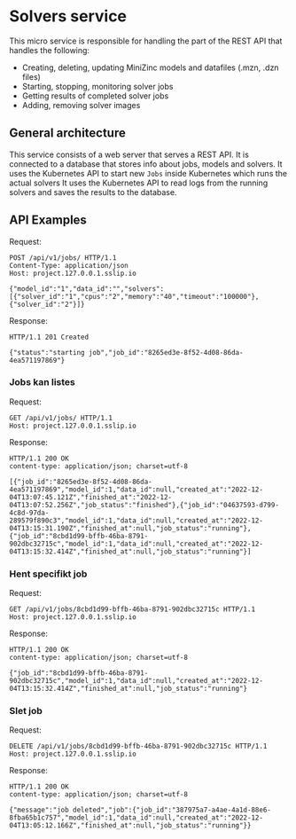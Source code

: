# Solvers service

This micro service is responsible for handling the part of the REST API that handles the following:

- Creating, deleting, updating MiniZinc models and datafiles (.mzn, .dzn files)
- Starting, stopping, monitoring solver jobs
- Getting results of completed solver jobs
- Adding, removing solver images

## General architecture

This service consists of a web server that serves a REST API.
It is connected to a database that stores info about jobs, models and solvers.
It uses the Kubernetes API to start new `Jobs` inside Kubernetes which runs the actual solvers
It uses the Kubernetes API to read logs from the running solvers and saves the results to the database.

## API Examples

Request:

```http
POST /api/v1/jobs/ HTTP/1.1
Content-Type: application/json
Host: project.127.0.0.1.sslip.io

{"model_id":"1","data_id":"","solvers":[{"solver_id":"1","cpus":"2","memory":"40","timeout":"100000"},{"solver_id":"2"}]}
```

Response:

```http
HTTP/1.1 201 Created

{"status":"starting job","job_id":"8265ed3e-8f52-4d08-86da-4ea571197869"}
```

### Jobs kan listes

Request:

```http
GET /api/v1/jobs/ HTTP/1.1
Host: project.127.0.0.1.sslip.io
```

Response:

```http
HTTP/1.1 200 OK
content-type: application/json; charset=utf-8

[{"job_id":"8265ed3e-8f52-4d08-86da-4ea571197869","model_id":1,"data_id":null,"created_at":"2022-12-04T13:07:45.121Z","finished_at":"2022-12-04T13:07:52.256Z","job_status":"finished"},{"job_id":"04637593-d799-4c8d-97da-289579f890c3","model_id":1,"data_id":null,"created_at":"2022-12-04T13:15:31.190Z","finished_at":null,"job_status":"running"},{"job_id":"8cbd1d99-bffb-46ba-8791-902dbc32715c","model_id":1,"data_id":null,"created_at":"2022-12-04T13:15:32.414Z","finished_at":null,"job_status":"running"}]
```

### Hent specifikt job

Request:

```http
GET /api/v1/jobs/8cbd1d99-bffb-46ba-8791-902dbc32715c HTTP/1.1
Host: project.127.0.0.1.sslip.io
```

Response:

```http
HTTP/1.1 200 OK
content-type: application/json; charset=utf-8

{"job_id":"8cbd1d99-bffb-46ba-8791-902dbc32715c","model_id":1,"data_id":null,"created_at":"2022-12-04T13:15:32.414Z","finished_at":null,"job_status":"running"}
```

### Slet job

Request:

```http
DELETE /api/v1/jobs/8cbd1d99-bffb-46ba-8791-902dbc32715c HTTP/1.1
Host: project.127.0.0.1.sslip.io
```

Response:

```http
HTTP/1.1 200 OK
content-type: application/json; charset=utf-8

{"message":"job deleted","job":{"job_id":"387975a7-a4ae-4a1d-88e6-8fba65b1c757","model_id":1,"data_id":null,"created_at":"2022-12-04T13:05:12.166Z","finished_at":null,"job_status":"running"}}
```
